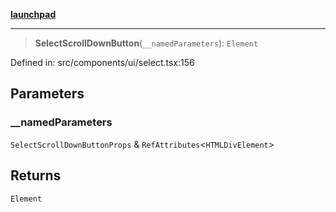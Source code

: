 [**launchpad**](index.md)

***

> **SelectScrollDownButton**(`__namedParameters`): `Element`

Defined in: src/components/ui/select.tsx:156

## Parameters

### \_\_namedParameters

`SelectScrollDownButtonProps` & `RefAttributes`\<`HTMLDivElement`\>

## Returns

`Element`
